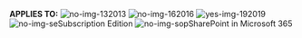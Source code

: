 **APPLIES TO:** ![no-img-13](../media/no.png)2013 ![no-img-16](../media/no.png)2016 ![yes-img-19](../media/yes.png)2019 ![no-img-se](../media/no.png)Subscription Edition ![no-img-sop](../media/no.png)SharePoint in Microsoft 365
